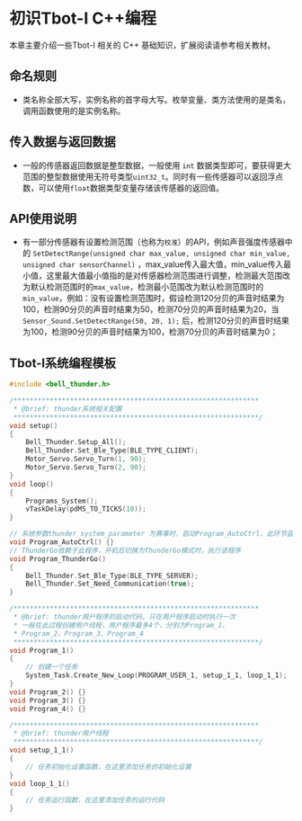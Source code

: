 # 初识Tbot-I C++编程

本章主要介绍一些Tbot-I 相关的 C++ 基础知识，扩展阅读请参考相关教材。

## 命名规则
* 类名称全部大写，实例名称的首字母大写。枚举变量、类方法使用的是类名，调用函数使用的是实例名称。

## 传入数据与返回数据
* 一般的传感器返回数据是整型数据，一般使用 `int` 数据类型即可，要获得更大范围的整型数据使用无符号类型`uint32_t`。同时有一些传感器可以返回浮点数，可以使用`float`数据类型变量存储该传感器的返回值。

## API使用说明
* 有一部分传感器有设置检测范围（也称为`校准`）的API，例如声音强度传感器中的 `SetDetectRange(unsigned char max_value, unsigned char min_value, unsigned char sensorChannel)` ，max_value传入最大值，min_value传入最小值，这里最大值最小值指的是对传感器检测范围进行调整，检测最大范围改为默认检测范围时的`max_value`，检测最小范围改为默认检测范围时的`min_value`，例如：没有设置检测范围时，假设检测120分贝的声音时结果为100，检测90分贝的声音时结果为50，检测70分贝的声音时结果为20，当 `Sensor_Sound.SetDetectRange(50, 20, 1);` 后，检测120分贝的声音时结果为100，检测90分贝的声音时结果为100，检测70分贝的声音时结果为0；


## Tbot-I系统编程模板
```cpp
#include <bell_thunder.h>

/*************************************************************
 * @brief: thunder系统相关配置
 *************************************************************/
void setup()
{
    Bell_Thunder.Setup_All();
    Bell_Thunder.Set_Ble_Type(BLE_TYPE_CLIENT); 
    Motor_Servo.Servo_Turn(1, 90);
    Motor_Servo.Servo_Turn(2, 90);
}
void loop()
{
    Programs_System();
    vTaskDelay(pdMS_TO_TICKS(10));
}

// 系统参数thunder_system_parameter 为赛事时，启动Program_AutoCtrl，此环节蓝牙遥控器不能遥控 
void Program_AutoCtrl() {}
// ThunderGo依赖于此程序，开机后切换为ThunderGo模式时，执行该程序
void Program_ThunderGo()
{
    Bell_Thunder.Set_Ble_Type(BLE_TYPE_SERVER);
    Bell_Thunder.Set_Need_Communication(true);
}

/*************************************************************
 * @brief: thunder用户程序的启动代码，只在用户程序启动时执行一次
 * 一般在此过程创建用户线程，用户程序最多4个，分别为Program_1、
 * Program_2、Program_3、Program_4
 *************************************************************/
void Program_1()
{
    // 创建一个任务
    System_Task.Create_New_Loop(PROGRAM_USER_1, setup_1_1, loop_1_1);
}
void Program_2() {}
void Program_3() {}
void Program_4() {}

/*************************************************************
 * @brief: thunder用户线程
 *************************************************************/
void setup_1_1()
{
    // 任务初始化设置函数，在这里添加任务的初始化设置
}
void loop_1_1()
{
    // 任务运行函数，在这里添加任务的运行代码
}

```